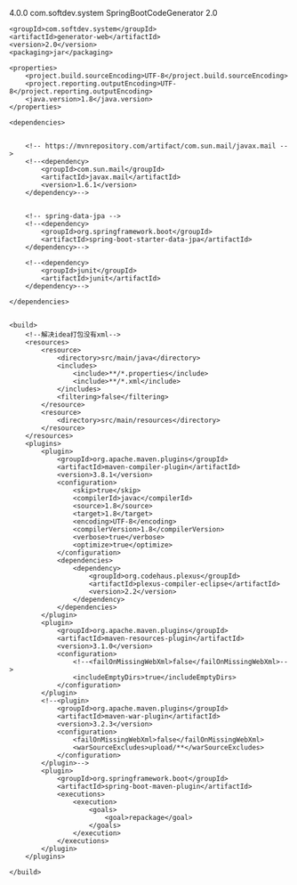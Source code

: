 <?xml version="1.0"?>
<project
	xsi:schemaLocation="http://maven.apache.org/POM/4.0.0 http://maven.apache.org/xsd/maven-4.0.0.xsd"
	xmlns="http://maven.apache.org/POM/4.0.0"
	xmlns:xsi="http://www.w3.org/2001/XMLSchema-instance">
	<modelVersion>4.0.0</modelVersion>
	<parent>
		<groupId>com.softdev.system</groupId>
		<artifactId>SpringBootCodeGenerator</artifactId>
		<version>2.0</version>
	</parent>
	
	<groupId>com.softdev.system</groupId>
	<artifactId>generator-web</artifactId>
	<version>2.0</version>
	<packaging>jar</packaging>

	<properties>
		<project.build.sourceEncoding>UTF-8</project.build.sourceEncoding>
		<project.reporting.outputEncoding>UTF-8</project.reporting.outputEncoding>
		<java.version>1.8</java.version>
	</properties>

	<dependencies>


		<!-- https://mvnrepository.com/artifact/com.sun.mail/javax.mail -->
		<!--<dependency>
			<groupId>com.sun.mail</groupId>
			<artifactId>javax.mail</artifactId>
			<version>1.6.1</version>
		</dependency>-->


		<!-- spring-data-jpa -->
		<!--<dependency>
			<groupId>org.springframework.boot</groupId>
			<artifactId>spring-boot-starter-data-jpa</artifactId>
		</dependency>-->

        <!--<dependency>
            <groupId>junit</groupId>
            <artifactId>junit</artifactId>
        </dependency>-->

    </dependencies>


	<build>
		<!--解决idea打包没有xml-->
		<resources>
			<resource>
				<directory>src/main/java</directory>
				<includes>
					<include>**/*.properties</include>
					<include>**/*.xml</include>
				</includes>
				<filtering>false</filtering>
			</resource>
			<resource>
				<directory>src/main/resources</directory>
			</resource>
		</resources>
		<plugins>
			<plugin>
				<groupId>org.apache.maven.plugins</groupId>
				<artifactId>maven-compiler-plugin</artifactId>
				<version>3.8.1</version>
				<configuration>
					<skip>true</skip>
					<compilerId>javac</compilerId>
					<source>1.8</source>
					<target>1.8</target>
					<encoding>UTF-8</encoding>
					<compilerVersion>1.8</compilerVersion>
					<verbose>true</verbose>
					<optimize>true</optimize>
				</configuration>
				<dependencies>
					<dependency>
						<groupId>org.codehaus.plexus</groupId>
						<artifactId>plexus-compiler-eclipse</artifactId>
						<version>2.2</version>
					</dependency>
				</dependencies>
			</plugin>
			<plugin>
				<groupId>org.apache.maven.plugins</groupId>
				<artifactId>maven-resources-plugin</artifactId>
				<version>3.1.0</version>
				<configuration>
					<!--<failOnMissingWebXml>false</failOnMissingWebXml>-->
					<includeEmptyDirs>true</includeEmptyDirs>
				</configuration>
			</plugin>
			<!--<plugin>
				<groupId>org.apache.maven.plugins</groupId>
				<artifactId>maven-war-plugin</artifactId>
				<version>3.2.3</version>
				<configuration>
					<failOnMissingWebXml>false</failOnMissingWebXml>
					<warSourceExcludes>upload/**</warSourceExcludes>
				</configuration>
			</plugin>-->
			<plugin>
				<groupId>org.springframework.boot</groupId>
				<artifactId>spring-boot-maven-plugin</artifactId>
				<executions>
					<execution>
						<goals>
							<goal>repackage</goal>
						</goals>
					</execution>
				</executions>
			</plugin>
		</plugins>

	</build>
</project>
